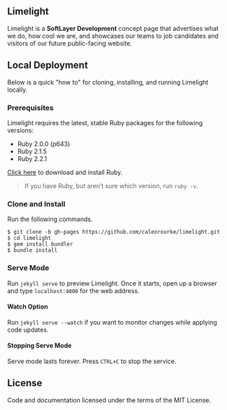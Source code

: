 ## Limelight

Limelight is a **SoftLayer Development** concept page that advertises what we do, how cool we are, and showcases our teams to job candidates and visitors of our future public-facing website.

## Local Deployment

Below is a quick "how to" for cloning, installing, and running Limelight locally.

### Prerequisites

Limelight requires the latest, stable Ruby packages for the following versions: 

* Ruby 2.0.0 (p643)
* Ruby 2.1.5
* Ruby 2.2.1

[Click here](http://www.ruby-lang.org/en/downloads) to download and install Ruby. 

> If you have Ruby, but aren’t sure which version, run `ruby -v`.

### Clone and Install

Run the following commands.

    $ git clone -b gh-pages https://github.com/caleorourke/limelight.git
    $ cd limelight
    $ gem install bundler
    $ bundle install

### Serve Mode

Run `jekyll serve` to preview Limelight. Once it starts, open up a browser and type `localhost:4000` for the web address.

#### Watch Option

Run `jekyll serve --watch` if you want to monitor changes while applying code updates.

#### Stopping Serve Mode

Serve mode lasts forever. Press `CTRL+C` to stop the service.

## License

Code and documentation licensed under the terms of the MIT License.

